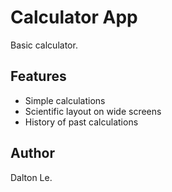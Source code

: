 # Calculator App

Basic calculator.

## Features

- Simple calculations
- Scientific layout on wide screens
- History of past calculations

## Author

Dalton Le.